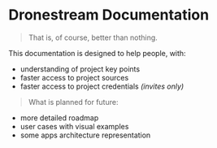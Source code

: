 # Dronestream Documentation

> That is, of course, better than nothing.

This documentation is designed to help people, with:
 - understanding of project key points
 - faster access to project sources
 - faster access to project credentials *(invites only)*

>What is planned for future:
 - more detailed roadmap
 - user cases with visual examples
 - some apps architecture representation
